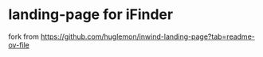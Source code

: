 # landing-page for iFinder
fork from https://github.com/huglemon/inwind-landing-page?tab=readme-ov-file